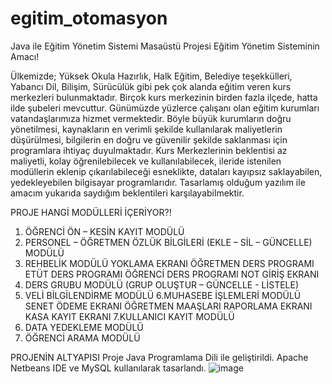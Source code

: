 # egitim_otomasyon
Java ile Eğitim Yönetim Sistemi Masaüstü Projesi
Eğitim Yönetim Sisteminin Amacı!

Ülkemizde; Yüksek Okula Hazırlık, Halk Eğitim, Belediye teşekkülleri, Yabancı Dil, Bilişim, Sürücülük  gibi pek çok alanda eğitim veren kurs merkezleri bulunmaktadır. 
Birçok kurs merkezinin birden fazla ilçede, hatta ilde şubeleri mevcuttur. 
Günümüzde yüzlerce çalışanı olan eğitim kurumları vatandaşlarımıza hizmet vermektedir.
Böyle büyük kurumların doğru yönetilmesi, kaynakların en verimli şekilde kullanılarak maliyetlerin düşürülmesi, bilgilerin en doğru ve güvenilir şekilde saklanması için programlara ihtiyaç duyulmaktadır.
Kurs Merkezlerinin beklentisi az maliyetli, kolay öğrenilebilecek ve kullanılabilecek, ileride istenilen modüllerin eklenip çıkarılabileceği esneklikte, dataları kayıpsız saklayabilen, yedekleyebilen bilgisayar programlarıdır.
Tasarlamış olduğum yazılım ile amacım yukarıda saydığım beklentileri karşılayabilmektir.

PROJE HANGİ MODÜLLERİ İÇERİYOR?!

1. ÖĞRENCİ ÖN – KESİN KAYIT MODÜLÜ
2. PERSONEL – ÖĞRETMEN ÖZLÜK BİLGİLERİ (EKLE – SİL – GÜNCELLE) MODÜLÜ
3. REHBELİK MODÜLÜ 
    YOKLAMA EKRANI
    ÖĞRETMEN DERS PROGRAMI
    ETÜT DERS PROGRAMI
    ÖĞRENCİ DERS PROGRAMI
    NOT GİRİŞ EKRANI
4. DERS GRUBU MODÜLÜ (GRUP OLUŞTUR – GÜNCELLE - LİSTELE)
5. VELİ BİLGİLENDİRME MODÜLÜ
6.MUHASEBE İŞLEMLERİ MODÜLÜ
    SENET ÖDEME EKRANI
    ÖĞRETMEN MAAŞLARI
    RAPORLAMA EKRANI
    KASA KAYIT EKRANI
7.KULLANICI KAYIT MODÜLÜ
8. DATA YEDEKLEME MODÜLÜ
9. ÖĞRENCİ ARAMA MODÜLÜ

PROJENİN ALTYAPISI
Proje Java Programlama Dili ile geliştirildi. 
Apache Netbeans IDE ve MySQL kullanılarak tasarlandı.
![image](https://user-images.githubusercontent.com/62994620/143731361-d9729cef-7af7-4c46-a131-25470074969d.png)



